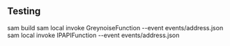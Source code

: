 ## Testing
sam build
sam local invoke GreynoiseFunction --event events/address.json 
sam local invoke IPAPIFunction --event events/address.json 

